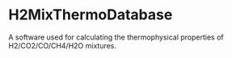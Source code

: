 # H2MixThermoDatabase
A software used for calculating the thermophysical properties of H2/CO2/CO/CH4/H2O mixtures.
